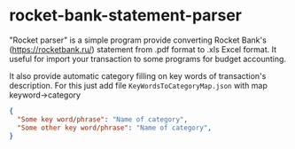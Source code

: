 # rocket-bank-statement-parser

"Rocket parser" is a simple program provide converting Rocket Bank's (https://rocketbank.ru/) statement from .pdf format to .xls Excel format.
It useful for import your transaction to some programs for budget accounting.

It also provide automatic category filling on key words of transaction's description.
For this just add file `KeyWordsToCategoryMap.json` with map keyword->category
```json
{
  "Some key word/phrase": "Name of category",
  "Some other key word/phrase": "Name of category",
}
```
